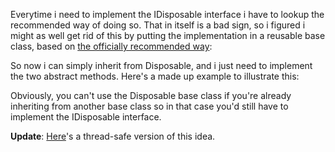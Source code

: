 Everytime i need to implement the IDisposable interface i have to lookup the recommended way of doing so. That in itself is a bad sign, so i figured i might as well get rid of this by putting the implementation in a reusable base class, based on <a href="http://msdn.microsoft.com/en-us/library/fs2xkftw.aspx">the officially recommended way</a>:

<script src="https://gist.github.com/3656247.js?file=s1.cs"></script>

So now i can simply inherit from Disposable, and i just need to implement the two abstract methods.  Here's a made up example to illustrate this:

<script src="https://gist.github.com/3656247.js?file=s2.cs"></script>

Obviously, you can't use the Disposable base class if you're already inheriting from another base class so in that case you'd still have to implement the IDisposable interface.

<strong>Update</strong>: <a href="http://blog.quantumbitdesigns.com/2008/07/22/a-thread-safe-idisposable-base-class/">Here</a>'s a thread-safe version of this idea.
